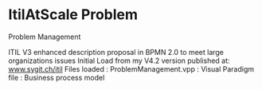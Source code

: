 # ItilAtScale Problem

Problem Management

ITIL V3 enhanced description proposal in BPMN 2.0 to meet large organizations issues
Initial Load from my V4.2 version published at: www.sygit.ch/itil
Files loaded :
  ProblemManagement.vpp : Visual Paradigm file : Business process model
